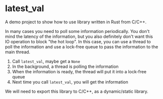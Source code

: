 # latest_val

A demo project to show how to use library written in Rust from C/C++.

In many cases you need to poll some information periodically. You don't mind the latency of the information, but you also definitely don't want this IO operation to block "the hot loop". In this case, you can use a thread to poll the information and use a lock-free queue to pass the information to the main thread.


1. Call `latest_val`, maybe get a `None`
2. In the background, a thread is polling the information
3. When the information is ready, the thread will put it into a lock-free queue
4. Next time you call `latest_val`, you will get the information


We will need to export this library to C/C++, as a dynamic/static library.



